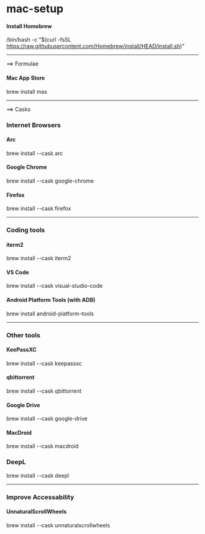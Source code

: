 # mac-setup

#### Install Homebrew
/bin/bash -c "$(curl -fsSL https://raw.githubusercontent.com/Homebrew/install/HEAD/install.sh)"

---


==> Formulae

#### Mac App Store
brew install mas

---

==> Casks

### Internet Browsers

#### Arc
brew install --cask arc

#### Google Chrome
brew install --cask google-chrome

#### Firefox
brew install --cask firefox

---

### Coding tools

#### iterm2
brew install --cask iterm2

#### VS Code
brew install --cask visual-studio-code

#### Android Platform Tools (with ADB)
brew install android-platform-tools

---

### Other tools

#### KeePassXC
brew install --cask keepassxc

#### qbittorrent
brew install --cask qbittorrent

#### Google Drive
brew install --cask google-drive

#### MacDroid
brew install --cask macdroid

### DeepL
brew install --cask deepl

---

### Improve Accessability

#### UnnaturalScrollWheels
brew install --cask unnaturalscrollwheels



